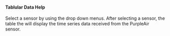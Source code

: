 #### Tablular Data Help

Select a sensor by using the drop down menus. 
After selecting a sensor, the table the will display the time series data 
received from the PurpleAir sensor.